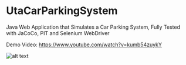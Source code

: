 # UtaCarParkingSystem
Java Web Application that Simulates a Car Parking System, Fully Tested with JaCoCo, PIT and Selenium WebDriver


Demo Video: https://www.youtube.com/watch?v=kumb54zuykY


![alt text](https://drive.google.com/file/d/1LdPl_bP_OzbCBgelqSXBruNWT_OL2WHP/view)
